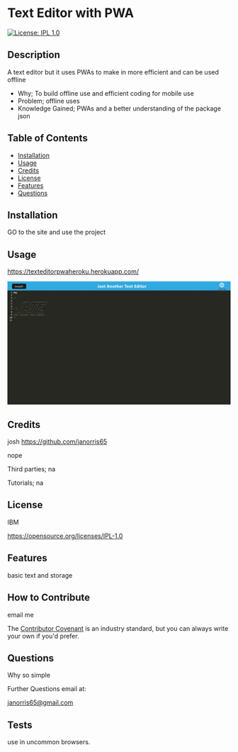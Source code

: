 # Text Editor with PWA
[![License: IPL 1.0](https://img.shields.io/badge/License-IPL_1.0-blue.svg)](https://opensource.org/licenses/IPL-1.0)

## Description
    
A text editor but it uses PWAs to make in more efficient and can be used offline
- Why; To build offline use and efficient coding for mobile use 
- Problem; offline uses
- Knowledge Gained; PWAs and a better understanding of the package json
    
## Table of Contents 
    
- [Installation](#installation)
- [Usage](#usage)
- [Credits](#credits)
- [License](#license)
- [Features](#features)
- [Questions](#questions)
    
## Installation
    
GO to the site  and use the project
    
## Usage
    
https://texteditorpwaheroku.herokuapp.com/
    
    
![Text Editor with PWA](texteditor.jpeg)
    
    
## Credits

josh
https://github.com/janorris65
    
nope
    
Third parties; na
    
Tutorials; na
    
## License
    
IBM

https://opensource.org/licenses/IPL-1.0
    
## Features
    
basic text and storage
    
## How to Contribute
    
email me
    
The [Contributor Covenant](https://www.contributor-covenant.org/) is an industry standard, but you can always write your own if you'd prefer.
    
## Questions

Why so simple

Further Questions email at:

janorris65@gmail.com

## Tests
    
use in uncommon browsers.